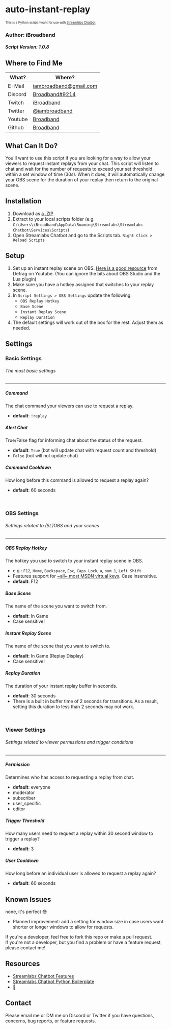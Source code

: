 # auto-instant-replay

<sub><sup>This is a Python script meant for use with [Streamlabs Chatbot](https://streamlabs.com/content-hub/support/chatbot-and-cloudbot).</sup></sub>
### Author: iBroadband
##### Script Version: 1.0.8


## Where to Find Me
| What?   |                         Where?                            |
| ------- | --------------------------------------------------------- |
| E-Mail  | [iambroadband@gmail.com](mailto:iambroadband@gmail.com)   |
| Discord | [Broadband#9214](https://www.discord.gg/Broadband)        |
| Twitch  | [iBroadband](https://www.twitch.tv/iBroadband)            |
| Twitter | [@iambroadband](https://www.twitter.com/iambroadband)     |
| Youtube | [Broadband](https://www.youtube.com/channel/UC6xvUC5NThwShk-wrhh01Mg) |
| Github  | [Broadband](https://github.com/iambroadband)                 |


## What Can It Do?
You'll want to use this script if you are looking for a way to allow your viewers to request instant replays from your chat. This script will listen to chat and wait for the number of requests to exceed your set threshold within a set window of time (30s). When it does, it will automatically change your OBS scene for the duration of your replay then return to the original scene.


## Installation
1. Download as [a .ZIP](https://github.com/iBroadband/auto-instant-replay/archive/refs/heads/main.zip)
2. Extract to your local scripts folder (e.g. `C:\Users\iBroadband\AppData\Roaming\Streamlabs\Streamlabs Chatbot\Services\Scripts`)
3. Open Streamlabs Chatbot and go to the Scripts tab. `Right Click > Reload Scripts`


## Setup
1. Set up an instant replay scene on OBS. [Here is a good resource](https://youtu.be/7fi7RI4y_6o) from Defrag on Youtube. (You can ignore the bits about OBS Studio and the Lua plugin)
2. Make sure you have a hotkey assigned that switches to your replay scene.
3. In `Script Settings > OBS Settings` update the following:
    - `OBS Replay Hotkey`
    - `Base Scene`
    - `Instant Replay Scene`
    - `Replay Duration`
4. The default settings will work out of the box for the rest. Adjust them as needed.


## Settings
### Basic Settings
###### The most basic settings
---
##### Command
The chat command your viewers can use to request a replay.
- **default**: `!replay`

##### Alert Chat
True/False flag for informing chat about the status of the request.
- **default**: `True` (bot will update chat with request count and threshold)
- `False` (bot will not update chat)

##### Command Cooldown
How long before this command is allowed to request a replay again?
- **default**: 60 seconds
<br />

### OBS Settings
###### Settings related to (SL)OBS and your scenes
---
##### OBS Replay Hotkey
The hotkey you use to switch to your instant replay scene in OBS.
- e.g.: `F12`, `Home`, `Backspace`, `Esc`, `Caps Lock`, `a`, `num 1`, `Left Shift`
- Features support for [~all~ most MSDN virtual keys](https://docs.microsoft.com/en-us/windows/win32/inputdev/virtual-key-codes). Case insensitive.
- **default**: F12

##### Base Scene
The name of the scene you want to switch from.
- **default**: In Game
- Case sensitive!

##### Instant Replay Scene
The name of the scene that you want to switch to.
- **default**: In Game (Replay Display)
- Case sensitive!

##### Replay Duration
The duration of your instant replay buffer in seconds.
- **default**: 30 seconds
- There is a built in buffer time of 2 seconds for transitions. As a result, setting this duration to less than 2 seconds may not work.
<br />

### Viewer Settings
###### Settings related to viewer permissions and trigger conditions
---
##### Permission<br />
Determines who has access to requesting a replay from chat.
- **default**: everyone
- moderator
- subscriber
- user_specific
- editor

##### Trigger Threshold<br />
How many users need to request a replay within 30 second window to trigger a replay?
- **default**: 3

##### User Cooldown<br />
How long before an individual user is allowed to request a replay again?
- **default**: 60 seconds


## Known Issues
none, it's perfect 😎

- Planned improvement: add a setting for window size in case users want shorter or longer windows to allow for requests.


If you're a developer, feel free to fork this repo or make a pull request. <br />
If you're not a developer, but you find a problem or have a feature request, please contact me!


## Resources
- [Streamlabs Chatbot Features](https://cdn.streamlabs.com/chatbot/Documentation_Twitch.pdf)
- [Streamlabs Chatbot Python Boilerplate](https://github.com/AnkhHeart/Streamlabs-Chatbot-Python-Boilerplate)
- 🧠


## Contact
Please email me or DM me on Discord or Twitter if you have questions, concerns, bug reports, or feature requests.
